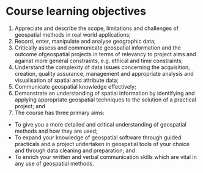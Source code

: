 # Course learning objectives
1. Appreciate and describe the scope, limitations and challenges of geospatial methods in real world applications;
2. Record, enter, manipulate and analyse geographic data;
3. Critically assess and communicate geospatial information and the outcome ofgeospatial projects in terms of relevancy to project aims and against more general constraints, e.g. ethical and time constraints;
4. Understand the complexity of data issues concerning the acquisition, creation, quality assurance, management and appropriate analysis and visualisation of spatial and attribute data;
5. Communicate geospatial knowledge effectively;
6. Demonstrate an understanding of spatial information by identifying and applying appropriate geospatial techniques to the solution of a practical project; and
7. The course has three primary aims:

  + To give you a more detailed and critical understanding of geospatial methods and how they are used;
  + To expand your knowledge of geospatial software through guided practicals and a project undertaken in geospatial tools of your choice and through data cleaning and preparation; and
  + To enrich your written and verbal communication skills which are vital in any use of geospatial methods.
